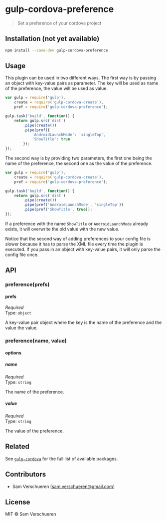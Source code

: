 # gulp-cordova-preference

> Set a preference of your cordova project

## Installation (not yet available)

```bash
npm install --save-dev gulp-cordova-preference
```
## Usage

This plugin can be used in two different ways. The first way is by passing an object with key-value pairs
as parameter. The key will be used as name of the preference, the value will be used as value.

```JavaScript
var gulp = require('gulp'),
    create = require('gulp-cordova-create'),
    pref = require('gulp-cordova-preference');

gulp.task('build', function() {
    return gulp.src('dist')
        .pipe(create())
        .pipe(pref({
            'AndroidLaunchMode': 'singleTop',
            'ShowTitle': true
        });
});
```

The second way is by providing two parameters, the first one being the name of the preference, the second
one as the value of the preference.

```JavaScript
var gulp = require('gulp'),
    create = require('gulp-cordova-create'),
    pref = require('gulp-cordova-preference');

gulp.task('build', function() {
    return gulp.src('dist')
        .pipe(create())
        .pipe(pref('AndroidLaunchMode', 'singleTop'))
        .pipe(pref('ShowTitle', true));
});
```

If a preference with the name `ShowTitle` or `AndroidLaunchMode` already exists, it will overwrite the old value
with the new value.

Notice that the second way of adding preferences to your config file is slower because it has to parse the XML file
every time the plugin is executed. If you pass in an object with key-value pairs, it will only parse the config file
once.

## API

### preference(prefs)

#### prefs

*Required*  
Type: `object`

A key-value pair object where the key is the name of the preference and the value the value.

### preference(name, value)

#### options

##### name

*Required*  
Type: `string`

The name of the preference.

##### value

*Required*  
Type: `string`

The value of the preference.

## Related

See [`gulp-cordova`](https://github.com/SamVerschueren/gulp-cordova) for the full list of available packages.

## Contributors

- Sam Verschueren [<sam.verschueren@gmail.com>]

## License

MIT © Sam Verschueren
